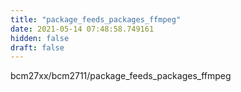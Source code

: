 ```yaml
---
title: "package_feeds_packages_ffmpeg"
date: 2021-05-14 07:48:58.749161
hidden: false
draft: false
---
```


bcm27xx/bcm2711/package_feeds_packages_ffmpeg

